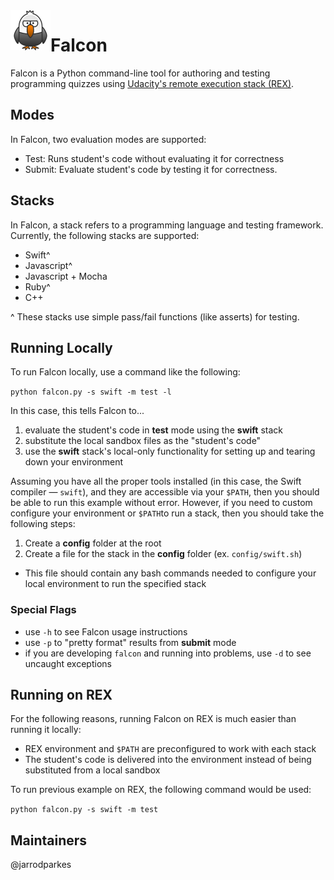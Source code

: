 <img src="https://github.com/jarrodparkes/images/blob/master/falcon-icon.png?raw=true" alt="Falcon icon" align="left" height="64">

# Falcon

Falcon is a Python command-line tool for authoring and testing programming quizzes using [Udacity's remote execution stack (REX)](https://github.com/udacity/udacity-clyde).

## Modes

In Falcon, two evaluation modes are supported:

- Test: Runs student's code without evaluating it for correctness
- Submit: Evaluate student's code by testing it for correctness.

## Stacks

In Falcon, a stack refers to a programming language and testing framework. Currently, the following stacks are supported:

- Swift^
- Javascript^
- Javascript + Mocha
- Ruby^
- C++

^ These stacks use simple pass/fail functions (like asserts) for testing.

## Running Locally

To run Falcon locally, use a command like the following:

`python falcon.py -s swift -m test -l`

In this case, this tells Falcon to...

1. evaluate the student's code in  **test** mode using the **swift** stack
2. substitute the local sandbox files as the "student's code"
3. use the **swift** stack's local-only functionality for setting up and tearing down your environment

Assuming you have all the proper tools installed (in this case, the Swift compiler — `swift`), and they are accessible via your `$PATH`, then you should be able to run this example without error. However, if you need to custom configure your environment or `$PATH`to run a stack, then you should take the following steps:

1. Create a **config** folder at the root
2. Create a file for the stack in the **config** folder (ex. `config/swift.sh`)
  - This file should contain any bash commands needed to configure your local environment to run the specified stack

### Special Flags

- use `-h` to see Falcon usage instructions
- use `-p` to "pretty format" results from **submit** mode
- if you are developing `falcon` and running into problems, use `-d` to see uncaught exceptions

## Running on REX

For the following reasons, running Falcon on REX is much easier than running it locally:

- REX environment and `$PATH` are preconfigured to work with each stack
- The student's code is delivered into the environment instead of being substituted from a local sandbox

To run previous example on REX, the following command would be used:

`python falcon.py -s swift -m test`

## Maintainers

@jarrodparkes
